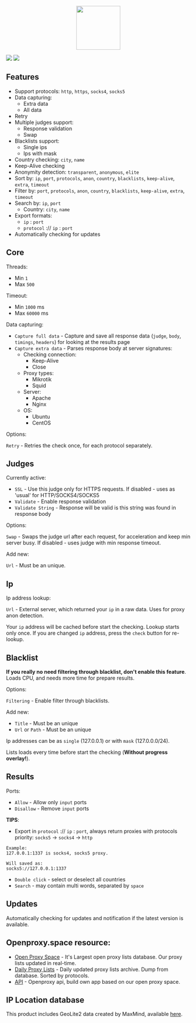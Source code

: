 <p align="center">
    <img width="120px" src="https://i.ibb.co/pyQn5sJ/rocket-ship.png">
</p>

![](https://openproxy.space/_nuxt/img/0631711.png)
![](https://openproxy.space/_nuxt/img/216e07b.png)

## Features
- Support protocols: `http`, `https`, `socks4`, `socks5`
- Data capturing:
  - Extra data
  - All data
- Retry
- Multiple judges support:
  - Response validation
  - Swap
- Blacklists support:
  - Single ips
  - Ips with mask
- Country checking: `city`, `name`
- Keep-Alive checking
- Anonymity detection: `transparent`, `anonymous`, `elite`
- Sort by: `ip`, `port`, `protocols`, `anon`, `country`, `blacklists`, `keep-alive`, `extra`, `timeout`
- Filter by: `port`, `protocols`, `anon`, `country`, `blacklists`, `keep-alive`, `extra`, `timeout`
- Search by: `ip`, `port`
  - Country: `city`, `name`
- Export formats:
  - `ip` : `port`
  - `protocol` :// `ip` : `port`
- Automatically checking for updates

## Core
Threads:
- Min `1`
- Max `500`

Timeout:
- Min `1000` ms
- Max `60000` ms

Data capturing:
- `Capture full data` - Capture and save all response data (`judge`, `body`, `timings`, `headers`) for looking at the results page
- `Capture extra data` - Parses response body at server signatures:
  - Checking connection:
    - Keep-Alive
    - Close
  - Proxy types:
    - Mikrotik
    - Squid
  - Server:
    - Apache
    - Nginx
  - OS:
    - Ubuntu
    - CentOS

Options:

`Retry` - Retries the check once, for each protocol separately.

## Judges
Currently active:
- `SSL` - Use this judge only for HTTPS requests. If disabled - uses as 'usual' for HTTP/SOCKS4/SOCKS5
- `Validate` - Enable response validation
- `Validate String` - Response will be valid is this string was found in response body

Options:

`Swap` - Swaps the judge url after each request, for acceleration and keep min server busy. If disabled - uses judge with min response timeout.

Add new:

`Url` - Must be an unique.

## Ip
Ip address lookup:

`Url` - External server, which returned your `ip` in a raw data. Uses for proxy anon detection.

Your `ip` address will be cached before start the checking. Lookup starts only once. If you are changed `ip` address, press the `check` button for re-lookup.

## Blacklist
**If you really no need filtering through blacklist, don't enable this feature**. Loads CPU, and needs more time for prepare results.

Options:

`Filtering` - Enable filter through blacklists.

Add new:
- `Title` - Must be an unique
- `Url` or `Path` - Must be an unique

Ip addresses can be as `single` (127.0.0.1) or with `mask` (127.0.0.0/24).

Lists loads every time before start the checking (**Without progress overlay!**).

## Results
Ports:
- `Allow` - Allow only `input` ports
- `Disallow` - Remove `input` ports

**TIPS**:
- Export in `protocol` :// `ip` : `port`, always return proxies with protocols priority:
`socks5` -> `socks4` -> `http`
```
Example:
127.0.0.1:1337 is socks4, socks5 proxy.

Will saved as:
socks5://127.0.0.1:1337
```
- `Double click` - select or deselect all countries
- `Search` - may contain multi words, separated by `space`

## Updates
Automatically checking for updates and notification if the latest version is available.

## Openproxy.space resource:
* [Open Proxy Space](https://openproxy.space) - It's Largest open proxy lists database. Our proxy lists updated in real-time.
* [Daily Proxy Lists](https://openproxy.space/lists/) - Daily updated proxy lists archive. Dump from database. Sorted by protocols.
* [API](https://openproxy.space/api) - Openproxy api, build own app based on our open proxy space.

## IP Location database
This product includes GeoLite2 data created by MaxMind, available [here](https://dev.maxmind.com/geoip/geoip2/geolite2/).
